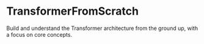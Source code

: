 # TransformerFromScratch
Build and understand the Transformer architecture from the ground up, with a focus on core concepts.
